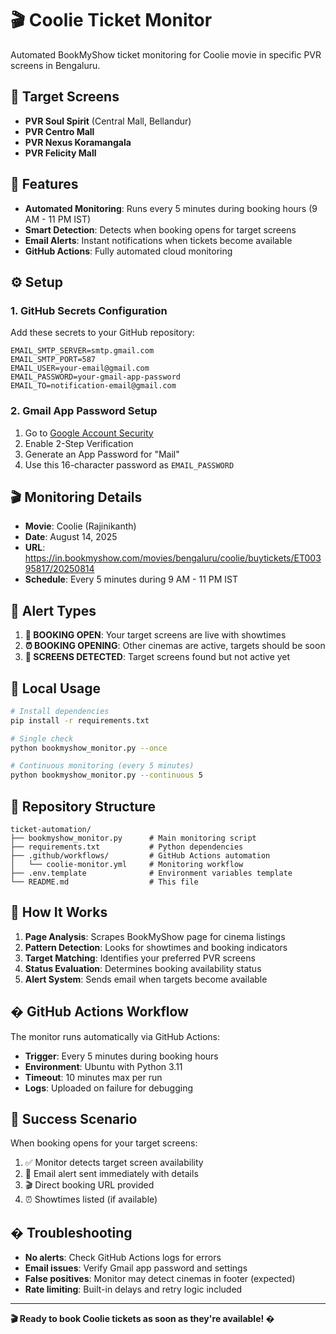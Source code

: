 # 🎬 Coolie Ticket Monitor

Automated BookMyShow ticket monitoring for Coolie movie in specific PVR screens in Bengaluru.

## 🎯 Target Screens

- **PVR Soul Spirit** (Central Mall, Bellandur)
- **PVR Centro Mall**
- **PVR Nexus Koramangala**  
- **PVR Felicity Mall**

## 🚀 Features

- **Automated Monitoring**: Runs every 5 minutes during booking hours (9 AM - 11 PM IST)
- **Smart Detection**: Detects when booking opens for target screens
- **Email Alerts**: Instant notifications when tickets become available
- **GitHub Actions**: Fully automated cloud monitoring

## ⚙️ Setup

### 1. GitHub Secrets Configuration

Add these secrets to your GitHub repository:

```
EMAIL_SMTP_SERVER=smtp.gmail.com
EMAIL_SMTP_PORT=587
EMAIL_USER=your-email@gmail.com
EMAIL_PASSWORD=your-gmail-app-password
EMAIL_TO=notification-email@gmail.com
```

### 2. Gmail App Password Setup

1. Go to [Google Account Security](https://myaccount.google.com/security)
2. Enable 2-Step Verification
3. Generate an App Password for "Mail"
4. Use this 16-character password as `EMAIL_PASSWORD`

## 🎬 Monitoring Details

- **Movie**: Coolie (Rajinikanth)
- **Date**: August 14, 2025
- **URL**: https://in.bookmyshow.com/movies/bengaluru/coolie/buytickets/ET00395817/20250814
- **Schedule**: Every 5 minutes during 9 AM - 11 PM IST

## 📧 Alert Types

1. **🚨 BOOKING OPEN**: Your target screens are live with showtimes
2. **⏰ BOOKING OPENING**: Other cinemas are active, targets should be soon
3. **📍 SCREENS DETECTED**: Target screens found but not active yet

## 🔧 Local Usage
```bash
# Install dependencies
pip install -r requirements.txt

# Single check
python bookmyshow_monitor.py --once

# Continuous monitoring (every 5 minutes)
python bookmyshow_monitor.py --continuous 5
```

## 📁 Repository Structure

```
ticket-automation/
├── bookmyshow_monitor.py      # Main monitoring script
├── requirements.txt           # Python dependencies
├── .github/workflows/         # GitHub Actions automation
│   └── coolie-monitor.yml     # Monitoring workflow
├── .env.template              # Environment variables template
└── README.md                  # This file
```

## 🎫 How It Works

1. **Page Analysis**: Scrapes BookMyShow page for cinema listings
2. **Pattern Detection**: Looks for showtimes and booking indicators
3. **Target Matching**: Identifies your preferred PVR screens
4. **Status Evaluation**: Determines booking availability status
5. **Alert System**: Sends email when targets become available

## � GitHub Actions Workflow

The monitor runs automatically via GitHub Actions:

- **Trigger**: Every 5 minutes during booking hours
- **Environment**: Ubuntu with Python 3.11
- **Timeout**: 10 minutes max per run
- **Logs**: Uploaded on failure for debugging

## 🎉 Success Scenario

When booking opens for your target screens:

1. ✅ Monitor detects target screen availability
2. 📧 Email alert sent immediately with details
3. 🎬 Direct booking URL provided
4. ⏰ Showtimes listed (if available)

## �️ Troubleshooting

- **No alerts**: Check GitHub Actions logs for errors
- **Email issues**: Verify Gmail app password and settings
- **False positives**: Monitor may detect cinemas in footer (expected)
- **Rate limiting**: Built-in delays and retry logic included

---

**🎬 Ready to book Coolie tickets as soon as they're available! �**